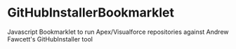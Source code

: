 GitHubInstallerBookmarklet
==========================

Javascript Bookmarklet to run Apex/Visualforce repositories against Andrew Fawcett's GitHubInstaller tool
